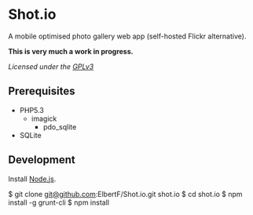 Shot.io
=======

A mobile optimised photo gallery web app (self-hosted Flickr alternative).

**This is very much a work in progress.**

*Licensed under the [GPLv3](http://www.gnu.org/licenses/gpl-3.0.txt)*


Prerequisites
-------------

* PHP5.3
  * imagick  
	* pdo_sqlite
* SQLite


Development
-----------

Install [Node.js](http://nodejs.org/).

  $ git clone git@github.com:ElbertF/Shot.io.git shot.io
  $ cd shot.io
  $ npm install -g grunt-cli
  $ npm install
